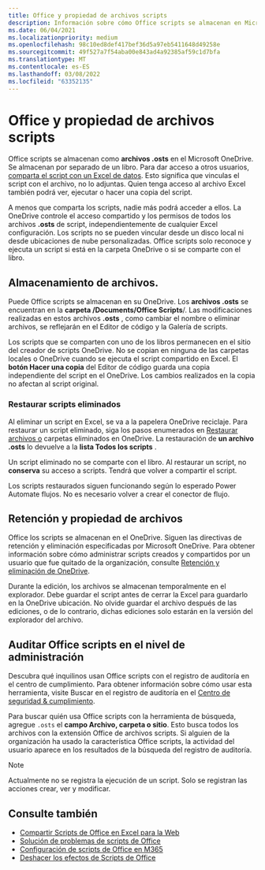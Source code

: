 ```yaml
---
title: Office y propiedad de archivos scripts
description: Información sobre cómo Office scripts se almacenan en Microsoft OneDrive y se transfieren entre propietarios.
ms.date: 06/04/2021
ms.localizationpriority: medium
ms.openlocfilehash: 98c10ed8def417bef36d5a97eb5411648d49258e
ms.sourcegitcommit: 49f527a7f54aba00e843ad4a92385af59c1d7bfa
ms.translationtype: MT
ms.contentlocale: es-ES
ms.lasthandoff: 03/08/2022
ms.locfileid: "63352135"
---
```

# <a name="office-scripts-file-storage-and-ownership"></a>Office y propiedad de archivos scripts

Office scripts se almacenan como **archivos .osts** en el Microsoft OneDrive. Se almacenan por separado de un libro. Para dar acceso a otros usuarios, [comparta el script con un Excel de datos](excel.md#share-office-scripts). Esto significa que vinculas el script con el archivo, no lo adjuntas. Quien tenga acceso al archivo Excel también podrá ver, ejecutar o hacer una copia del script.

A menos que comparta los scripts, nadie más podrá acceder a ellos. La OneDrive controle el acceso compartido y los permisos de todos los archivos **.osts** de script, independientemente de cualquier Excel configuración. Los scripts no se pueden vincular desde un disco local ni desde ubicaciones de nube personalizadas. Office scripts solo reconoce y ejecuta un script si está en la carpeta OneDrive o si se comparte con el libro.

## <a name="file-storage"></a>Almacenamiento de archivos.

Puede Office scripts se almacenan en su OneDrive. Los **archivos .osts** se encuentran en la **carpeta /Documents/Office Scripts**/. Las modificaciones realizadas en estos archivos **.osts** , como cambiar el nombre o eliminar archivos, se reflejarán en el Editor de código y la Galería de scripts.

Los scripts que se comparten con uno de los libros permanecen en el sitio del creador de scripts OneDrive. No se copian en ninguna de las carpetas locales o OneDrive cuando se ejecuta el script compartido en Excel. El **botón Hacer una copia** del Editor de código guarda una copia independiente del script en el OneDrive. Los cambios realizados en la copia no afectan al script original.

### <a name="restore-deleted-scripts"></a>Restaurar scripts eliminados

Al eliminar un script en Excel, se va a la papelera OneDrive reciclaje. Para restaurar un script eliminado, siga los pasos enumerados en [Restaurar archivos o](https://support.microsoft.com/office/949ada80-0026-4db3-a953-c99083e6a84f) carpetas eliminados en OneDrive. La restauración de **un archivo .osts** lo devuelve a la **lista Todos los scripts** .

Un script eliminado no se comparte con el libro. Al restaurar un script, no **conserva** su acceso a scripts. Tendrá que volver a compartir el script.

Los scripts restaurados siguen funcionando según lo esperado Power Automate flujos. No es necesario volver a crear el conector de flujo.

## <a name="file-ownership-and-retention"></a>Retención y propiedad de archivos

Office los scripts se almacenan en el OneDrive. Siguen las directivas de retención y eliminación especificadas por Microsoft OneDrive. Para obtener información sobre cómo administrar scripts creados y compartidos por un usuario que fue quitado de la organización, consulte [Retención y eliminación de OneDrive](/onedrive/retention-and-deletion).

Durante la edición, los archivos se almacenan temporalmente en el explorador. Debe guardar el script antes de cerrar la Excel para guardarlo en la OneDrive ubicación. No olvide guardar el archivo después de las ediciones, o de lo contrario, dichas ediciones solo estarán en la versión del explorador del archivo.

## <a name="audit-office-scripts-usage-at-the-admin-level"></a>Auditar Office scripts en el nivel de administración

Descubra qué inquilinos usan Office scripts con el registro de auditoría en el centro de cumplimiento. Para obtener información sobre cómo usar esta herramienta, visite Buscar en el registro de auditoría en el [Centro de seguridad & cumplimiento](/microsoft-365/compliance/search-the-audit-log-in-security-and-compliance?view=o365-worldwide&preserve-view=true#search-the-audit-log).

Para buscar quién usa Office scripts con la herramienta de búsqueda, agregue `.osts` el **campo Archivo, carpeta o sitio**. Esto busca todos los archivos con la extensión Office de archivos scripts. Si alguien de la organización ha usado la característica Office scripts, la actividad del usuario aparece en los resultados de la búsqueda del registro de auditoría.

> [!NOTE]
> Actualmente no se registra la ejecución de un script. Solo se registran las acciones crear, ver y modificar.

## <a name="see-also"></a>Consulte también

- [Compartir Scripts de Office en Excel para la Web](https://support.microsoft.com/office/226eddbc-3a44-4540-acfe-fccda3d1122b)
- [Solución de problemas de scripts de Office](../testing/troubleshooting.md)
- [Configuración de scripts de Office en M365](/microsoft-365/admin/manage/manage-office-scripts-settings)
- [Deshacer los efectos de Scripts de Office](../testing/undo.md)

